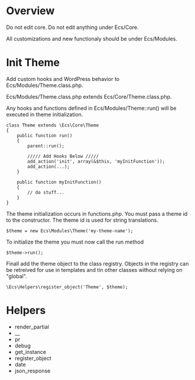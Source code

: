 # Overview

Do not edit core. Do not edit anything under Ecs/Core. 

All customizations and new functionaly should be under Ecs/Modules.

# Init Theme

Add custom hooks and WordPress behavior to Ecs/Modules/Theme.class.php. 

Ecs/Modules/Theme.class.php extends Ecs/Core/Theme.class.php. 

Any hooks and functions defined in Ecs/Modules/Theme::run() will be executed in theme initialization. 

```
class Theme extends \Ecs\Core\Theme
{
    public function run()
    {
        parent::run();

        ///// Add Hooks Below /////
        add_action('init', array(&$this, 'myInitFunction'));
        add_action(...);
    }

    public function myInitFunction()
    {
        // do stuff...
    }
}
```

The theme initialization occurs in functions.php. You must pass a theme id to the constructor. The theme id is used for string translations. 

```
$theme = new Ecs\Modules\Theme('my-theme-name');
```

To initialize the theme you must now call the run method

```
$theme->run();
```

Finall add the theme object to the class registry. Objects in the registry can be retreived for use in templates and tin other classes without relying on "global". 

```
\Ecs\Helpers\register_object('Theme', $theme);
```

# Helpers
* render_partial
* __
* pr
* debug
* get_instance
* register_object
* date
* json_response

